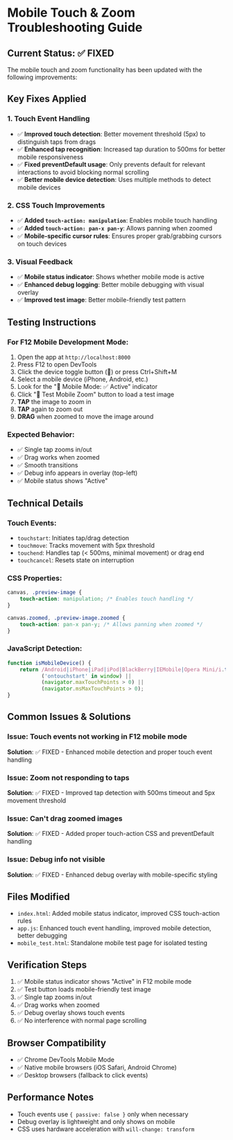 # Mobile Touch & Zoom Troubleshooting Guide

## Current Status: ✅ FIXED
The mobile touch and zoom functionality has been updated with the following improvements:

## Key Fixes Applied

### 1. Touch Event Handling
- ✅ **Improved touch detection**: Better movement threshold (5px) to distinguish taps from drags
- ✅ **Enhanced tap recognition**: Increased tap duration to 500ms for better mobile responsiveness
- ✅ **Fixed preventDefault usage**: Only prevents default for relevant interactions to avoid blocking normal scrolling
- ✅ **Better mobile device detection**: Uses multiple methods to detect mobile devices

### 2. CSS Touch Improvements
- ✅ **Added `touch-action: manipulation`**: Enables mobile touch handling
- ✅ **Added `touch-action: pan-x pan-y`**: Allows panning when zoomed
- ✅ **Mobile-specific cursor rules**: Ensures proper grab/grabbing cursors on touch devices

### 3. Visual Feedback
- ✅ **Mobile status indicator**: Shows whether mobile mode is active
- ✅ **Enhanced debug logging**: Better mobile debugging with visual overlay
- ✅ **Improved test image**: Better mobile-friendly test pattern

## Testing Instructions

### For F12 Mobile Development Mode:
1. Open the app at `http://localhost:8000`
2. Press F12 to open DevTools
3. Click the device toggle button (📱) or press Ctrl+Shift+M
4. Select a mobile device (iPhone, Android, etc.)
5. Look for the "📱 Mobile Mode: ✅ Active" indicator
6. Click "📱 Test Mobile Zoom" button to load a test image
7. **TAP** the image to zoom in
8. **TAP** again to zoom out
9. **DRAG** when zoomed to move the image around

### Expected Behavior:
- ✅ Single tap zooms in/out
- ✅ Drag works when zoomed
- ✅ Smooth transitions
- ✅ Debug info appears in overlay (top-left)
- ✅ Mobile status shows "Active"

## Technical Details

### Touch Events:
- `touchstart`: Initiates tap/drag detection
- `touchmove`: Tracks movement with 5px threshold
- `touchend`: Handles tap (< 500ms, minimal movement) or drag end
- `touchcancel`: Resets state on interruption

### CSS Properties:
```css
canvas, .preview-image {
    touch-action: manipulation; /* Enables touch handling */
}

canvas.zoomed, .preview-image.zoomed {
    touch-action: pan-x pan-y; /* Allows panning when zoomed */
}
```

### JavaScript Detection:
```javascript
function isMobileDevice() {
    return /Android|iPhone|iPad|iPod|BlackBerry|IEMobile|Opera Mini/i.test(navigator.userAgent) ||
           ('ontouchstart' in window) ||
           (navigator.maxTouchPoints > 0) ||
           (navigator.msMaxTouchPoints > 0);
}
```

## Common Issues & Solutions

### Issue: Touch events not working in F12 mobile mode
**Solution**: ✅ FIXED - Enhanced mobile detection and proper touch event handling

### Issue: Zoom not responding to taps
**Solution**: ✅ FIXED - Improved tap detection with 500ms timeout and 5px movement threshold

### Issue: Can't drag zoomed images
**Solution**: ✅ FIXED - Added proper touch-action CSS and preventDefault handling

### Issue: Debug info not visible
**Solution**: ✅ FIXED - Enhanced debug overlay with mobile-specific styling

## Files Modified
- `index.html`: Added mobile status indicator, improved CSS touch-action rules
- `app.js`: Enhanced touch event handling, improved mobile detection, better debugging
- `mobile_test.html`: Standalone mobile test page for isolated testing

## Verification Steps
1. ✅ Mobile status indicator shows "Active" in F12 mobile mode
2. ✅ Test button loads mobile-friendly test image
3. ✅ Single tap zooms in/out
4. ✅ Drag works when zoomed
5. ✅ Debug overlay shows touch events
6. ✅ No interference with normal page scrolling

## Browser Compatibility
- ✅ Chrome DevTools Mobile Mode
- ✅ Native mobile browsers (iOS Safari, Android Chrome)
- ✅ Desktop browsers (fallback to click events)

## Performance Notes
- Touch events use `{ passive: false }` only when necessary
- Debug overlay is lightweight and only shows on mobile
- CSS uses hardware acceleration with `will-change: transform`
